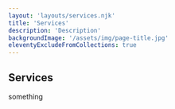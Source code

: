```yaml
---
layout: 'layouts/services.njk'
title: 'Services'
description: 'Description'
backgroundImage: '/assets/img/page-title.jpg'
eleventyExcludeFromCollections: true
---
```

## Services
something
